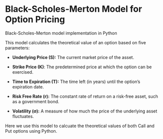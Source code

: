 # Black-Scholes-Merton Model for Option Pricing
Black-Scholes-Merton model implementation in Python

This model calculates the theoretical value of an option based on five parameters:

- **Underlying Price (S):** The current market price of the asset.

- **Strike Price (K)**: The predetermined price at which the option can be exercised.

- **Time to Expiration (T):**  The time left (in years) until the option’s expiration date.

- **Risk Free Rate (r):** The constant rate of return on a risk-free asset, such as a government bond.

- **Volatility (σ):** A measure of how much the price of the underlying asset fluctuates.

Here we use this model to calcuate the theoretical values of both Call and Put options using Python.

